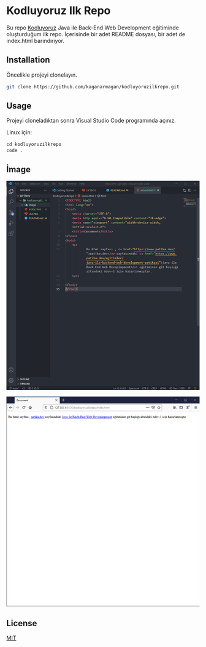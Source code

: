 # Kodluyoruz Ilk Repo

Bu repo [Kodluyoruz](https://www.kodluyoruz.org) Java ile Back-End Web Development eğitiminde oluşturduğum ilk repo. İçerisinde bir adet README dosyası, bir adet de index.html barındırıyor.


## Installation

Öncelikle projeyi clonelayın. 

```bash
git clone https://github.com/kaganarmagan/kodluyoruzilkrepo.git
```

## Usage

Projeyi cloneladıktan sonra Visual Studio Code programında açınız.

Linux için:
```linux
cd kodluyoruzilkrepo
code .
```

## İmage
![Projenin kod hali](image/img1.png)
 
![Projenin çalıştırılmış hali](image/img2.png)



## License
[MIT](https://github.com/kaganarmagan/kodluyoruzilkrepo/blob/main/LICENSE)